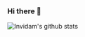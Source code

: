 ### Hi there 👋

![Invidam's github stats](https://github-readme-stats.vercel.app/api?username=Invidam&show_icons=true&theme=merko)
